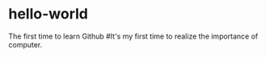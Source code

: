 # hello-world
The first time to learn Github
#It's my first time to realize the importance of computer.
